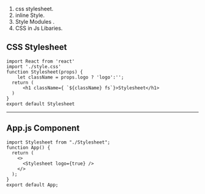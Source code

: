 1. css stylesheet.
2. inline Style.
3. Style Modules .
4. CSS in Js Libaries.

## CSS Stylesheet

```
import React from 'react'
import './style.css'
function Stylesheet(props) {
    let className = props.logo ? 'logo':'';
  return (
      <h1 className={ `${className} fs`}>Stylesheet</h1>
  )
}
export default Stylesheet
```
<hr>

## App.js Component 

```
import Stylesheet from "./Stylesheet";
function App() {
  return (
    <>
      <Stylesheet logo={true} />
    </>
  );
}
export default App;



```
